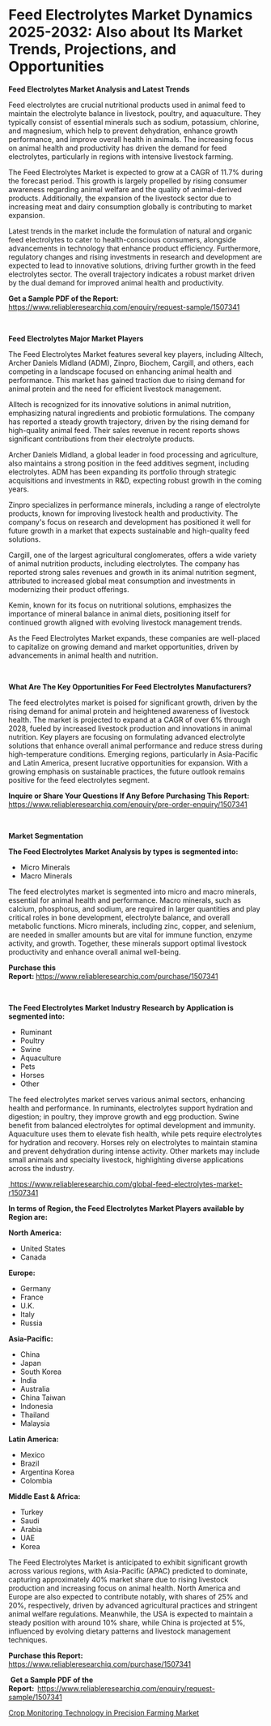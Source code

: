<p><h1>Feed Electrolytes Market Dynamics 2025-2032: Also about Its Market Trends, Projections, and Opportunities</h1></p><p><strong>Feed Electrolytes Market Analysis and Latest Trends</strong></p>
<p><p>Feed electrolytes are crucial nutritional products used in animal feed to maintain the electrolyte balance in livestock, poultry, and aquaculture. They typically consist of essential minerals such as sodium, potassium, chlorine, and magnesium, which help to prevent dehydration, enhance growth performance, and improve overall health in animals. The increasing focus on animal health and productivity has driven the demand for feed electrolytes, particularly in regions with intensive livestock farming.</p><p>The Feed Electrolytes Market is expected to grow at a CAGR of 11.7% during the forecast period. This growth is largely propelled by rising consumer awareness regarding animal welfare and the quality of animal-derived products. Additionally, the expansion of the livestock sector due to increasing meat and dairy consumption globally is contributing to market expansion. </p><p>Latest trends in the market include the formulation of natural and organic feed electrolytes to cater to health-conscious consumers, alongside advancements in technology that enhance product efficiency. Furthermore, regulatory changes and rising investments in research and development are expected to lead to innovative solutions, driving further growth in the feed electrolytes sector. The overall trajectory indicates a robust market driven by the dual demand for improved animal health and productivity.</p></p>
<p><strong>Get a Sample PDF of the Report:&nbsp;</strong> <a href="https://www.reliableresearchiq.com/enquiry/request-sample/1507341?utm_campaign=2580&utm_medium=2&utm_source=Github&utm_content=ia&utm_term=23032025&utm_id=feed-electrolytes">https://www.reliableresearchiq.com/enquiry/request-sample/1507341</a></p>
<p>&nbsp;</p>
<p><strong>Feed Electrolytes Major Market Players</strong></p>
<p><p>The Feed Electrolytes Market features several key players, including Alltech, Archer Daniels Midland (ADM), Zinpro, Biochem, Cargill, and others, each competing in a landscape focused on enhancing animal health and performance. This market has gained traction due to rising demand for animal protein and the need for efficient livestock management.</p><p>Alltech is recognized for its innovative solutions in animal nutrition, emphasizing natural ingredients and probiotic formulations. The company has reported a steady growth trajectory, driven by the rising demand for high-quality animal feed. Their sales revenue in recent reports shows significant contributions from their electrolyte products.</p><p>Archer Daniels Midland, a global leader in food processing and agriculture, also maintains a strong position in the feed additives segment, including electrolytes. ADM has been expanding its portfolio through strategic acquisitions and investments in R&D, expecting robust growth in the coming years.</p><p>Zinpro specializes in performance minerals, including a range of electrolyte products, known for improving livestock health and productivity. The company's focus on research and development has positioned it well for future growth in a market that expects sustainable and high-quality feed solutions.</p><p>Cargill, one of the largest agricultural conglomerates, offers a wide variety of animal nutrition products, including electrolytes. The company has reported strong sales revenues and growth in its animal nutrition segment, attributed to increased global meat consumption and investments in modernizing their product offerings.</p><p>Kemin, known for its focus on nutritional solutions, emphasizes the importance of mineral balance in animal diets, positioning itself for continued growth aligned with evolving livestock management trends.</p><p>As the Feed Electrolytes Market expands, these companies are well-placed to capitalize on growing demand and market opportunities, driven by advancements in animal health and nutrition.</p></p>
<p>&nbsp;</p>
<p><strong>What Are The Key Opportunities For Feed Electrolytes Manufacturers?</strong></p>
<p><p>The feed electrolytes market is poised for significant growth, driven by the rising demand for animal protein and heightened awareness of livestock health. The market is projected to expand at a CAGR of over 6% through 2028, fueled by increased livestock production and innovations in animal nutrition. Key players are focusing on formulating advanced electrolyte solutions that enhance overall animal performance and reduce stress during high-temperature conditions. Emerging regions, particularly in Asia-Pacific and Latin America, present lucrative opportunities for expansion. With a growing emphasis on sustainable practices, the future outlook remains positive for the feed electrolytes segment.</p></p>
<p><strong>Inquire or Share Your Questions If Any Before Purchasing This Report:</strong> <a href="https://www.reliableresearchiq.com/enquiry/pre-order-enquiry/1507341?utm_campaign=2580&utm_medium=2&utm_source=Github&utm_content=ia&utm_term=23032025&utm_id=feed-electrolytes">https://www.reliableresearchiq.com/enquiry/pre-order-enquiry/1507341</a></p>
<p>&nbsp;</p>
<p><strong>Market Segmentation</strong></p>
<p><strong>The Feed Electrolytes Market Analysis by types is segmented into:</strong></p>
<p><ul><li>Micro Minerals</li><li>Macro Minerals</li></ul></p>
<p><p>The feed electrolytes market is segmented into micro and macro minerals, essential for animal health and performance. Macro minerals, such as calcium, phosphorus, and sodium, are required in larger quantities and play critical roles in bone development, electrolyte balance, and overall metabolic functions. Micro minerals, including zinc, copper, and selenium, are needed in smaller amounts but are vital for immune function, enzyme activity, and growth. Together, these minerals support optimal livestock productivity and enhance overall animal well-being.</p></p>
<p><strong>Purchase this Report:&nbsp;</strong><a href="https://www.reliableresearchiq.com/purchase/1507341?utm_campaign=2580&utm_medium=2&utm_source=Github&utm_content=ia&utm_term=23032025&utm_id=feed-electrolytes">https://www.reliableresearchiq.com/purchase/1507341</a></p>
<p>&nbsp;</p>
<p><strong>The Feed Electrolytes Market Industry Research by Application is segmented into:</strong></p>
<p><ul><li>Ruminant</li><li>Poultry</li><li>Swine</li><li>Aquaculture</li><li>Pets</li><li>Horses</li><li>Other</li></ul></p>
<p><p>The feed electrolytes market serves various animal sectors, enhancing health and performance. In ruminants, electrolytes support hydration and digestion; in poultry, they improve growth and egg production. Swine benefit from balanced electrolytes for optimal development and immunity. Aquaculture uses them to elevate fish health, while pets require electrolytes for hydration and recovery. Horses rely on electrolytes to maintain stamina and prevent dehydration during intense activity. Other markets may include small animals and specialty livestock, highlighting diverse applications across the industry.</p></p>
<p><a href="https://www.reliableresearchiq.com/global-feed-electrolytes-market-r1507341?utm_campaign=2580&utm_medium=2&utm_source=Github&utm_content=ia&utm_term=23032025&utm_id=feed-electrolytes">&nbsp;https://www.reliableresearchiq.com/global-feed-electrolytes-market-r1507341</a></p>
<p><strong>In terms of Region, the Feed Electrolytes Market Players available by Region are:</strong></p>
<p>
    <p> <strong> North America: </strong>
        <ul>
            <li>United States</li>
            <li>Canada</li>
        </ul>
        </p> 
    <p> <strong> Europe: </strong>
        <ul>
            <li>Germany</li>
            <li>France</li>
            <li>U.K.</li>
            <li>Italy</li>
            <li>Russia</li>
        </ul>
        </p> 
    <p> <strong> Asia-Pacific: </strong>
        <ul>
            <li>China</li>
            <li>Japan</li>
            <li>South Korea</li>
            <li>India</li>
            <li>Australia</li>
            <li>China Taiwan</li>
            <li>Indonesia</li>
            <li>Thailand</li>
            <li>Malaysia</li>
        </ul>
        </p> 
    <p> <strong> Latin America: </strong>
        <ul>
            <li>Mexico</li>
            <li>Brazil</li>
            <li>Argentina Korea</li>
            <li>Colombia</li>
        </ul>
        </p> 
    <p> <strong> Middle East & Africa: </strong>
        <ul>
            <li>Turkey</li>
            <li>Saudi</li>
            <li>Arabia</li>
            <li>UAE</li>
            <li>Korea</li>
        </ul>
    </p>
    </p>
<p><p>The Feed Electrolytes Market is anticipated to exhibit significant growth across various regions, with Asia-Pacific (APAC) predicted to dominate, capturing approximately 40% market share due to rising livestock production and increasing focus on animal health. North America and Europe are also expected to contribute notably, with shares of 25% and 20%, respectively, driven by advanced agricultural practices and stringent animal welfare regulations. Meanwhile, the USA is expected to maintain a steady position with around 10% share, while China is projected at 5%, influenced by evolving dietary patterns and livestock management techniques.</p></p>
<p><strong>Purchase this Report: </strong><a href="https://www.reliableresearchiq.com/purchase/1507341?utm_campaign=2580&utm_medium=2&utm_source=Github&utm_content=ia&utm_term=23032025&utm_id=feed-electrolytes">https://www.reliableresearchiq.com/purchase/1507341</a></p>
<p>&nbsp;<strong>Get a Sample PDF of the Report:&nbsp;&nbsp;</strong><a href="https://www.reliableresearchiq.com/enquiry/request-sample/1507341?utm_campaign=2580&utm_medium=2&utm_source=Github&utm_content=ia&utm_term=23032025&utm_id=feed-electrolytes">https://www.reliableresearchiq.com/enquiry/request-sample/1507341</a></p>
<p><strong></strong></p>
<p><p><a href="https://github.com/ccreola81/Market-Research-Report-List-1/blob/main/crop-monitoring-technology-in-precision-farming-market.md?utm_campaign=2580&utm_medium=2&utm_source=Github&utm_content=ia&utm_term=23032025&utm_id=feed-electrolytes">Crop Monitoring Technology in Precision Farming Market</a></p></p>